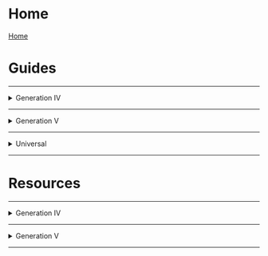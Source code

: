 # Home

[Home](README.md)

# Guides
---
<details>
<summary>Generation IV</summary>
<br>
<br>

<details>
<summary>Diamond and Pearl</summary>
<br>

[Overworld Sprites Replacement](gen4/guides/field/owsprites.md)

</details>

<details>
<summary>Platinum</summary>
<br>

[Overworld Sprites Replacement](gen4/guides/field/owsprites.md)

[Adding New Poké Marts](gen4/guides/field/pt_hgss-pokemarts.md)

[Setting the Weather from a Script](gen4/guides/field/pt_hgss-script_weather.md)

[Making TMs Reusable](gen4/guides/field/pt_hgss-reusabletms.md)

</details>

<details>
<summary>Heartgold and SoulSilver</summary>
<br>

[Overworld Sprites Replacement](gen4/guides/field/owsprites.md)

[Adding New Poké Marts](gen4/guides/field/pt_hgss-pokemarts.md)

[Editing the Town Map](gen4/guides/interface/hgss-town_map.md)

[Setting the Weather from a Script](gen4/guides/field/pt_hgss-script_weather.md)

[Making TMs Reusable](gen4/guides/field/pt_hgss-reusabletms.md)

</details>
<br>

</details>

---

<details>
<summary>Generation V</summary>
<br>
<br>

<details>
<summary>Black and White</summary>
<br>

[Code Injection](gen5/guides/misc/bw_b2w2-code_injection.md)

[Map Insertion](gen5/guides/field/bw_b2w2-map_insertion.md)

[Exporting and Importing Buildings](gen5/guides/field/bw_b2w2-buildings.md)

</details>

<details>
<summary>Black 2 and White 2</summary>
<br>

[Code Injection](gen5/guides/misc/bw_b2w2-code_injection.md)

[Fairy Type Insertion](gen5/guides/misc/b2w2-fairy.md)

[Map Insertion](gen5/guides/field/bw_b2w2-map_insertion.md)

[Exporting and Importing Buildings](gen5/guides/field/bw_b2w2-buildings.md)

</details>

<br>
</details>

---

<details>
<summary>Universal</summary>
<br>
<br>

[Code Injection](universal/guides/code_injection/code_injection.md)

[Sprite Indexing](universal/guides/sprite_indexing/indexing.md)

- [Sprite Indexing with GIMP](universal/guides/sprite_indexing/resources/gimp/gimp.md)

[NCER Sprite Editing](universal/guides/ncer_sprite_editing/ncer_sprite_editing.md)

[Hex Editing](universal/guides/hex_editing/hex_editing.md)

[Texture Flipbook (NSBTP) Creation](universal/guides/nsbtp_creation/nsbtp_tutorial.md)

<br>
</details>

---

# Resources

---

<details>
<summary>Generation IV</summary>
<br>
<br>

<details>
<summary>Diamond and Pearl</summary>
<br>


</details>

<details>
<summary>Platinum</summary>
<br>


</details>

<details>
<summary>Heartgold and SoulSilver</summary>
<br>

[Town Map Structures](gen4/resources/interface/hgss-town_map_spots.md)

</details>
<br>

</details>


---

<details>
<summary>Generation V</summary>
<br>
<br>

<details>
<summary>Black and White</summary>
<br>

[Maps](gen5/resources/field/bw_b2w2-maps.md)

[Zone Entities](gen5/resources/field/bw_b2w2-zone_entities.md)

</details>

<details>
<summary>Black 2 and White 2</summary>
<br>

[Area Data](gen5/resources/field/b2w2-area_data.md)

[Maps](gen5/resources/field/bw_b2w2-maps.md)

[Zone Entities](gen5/resources/field/bw_b2w2-zone_entities.md)

</details>

<br>
</details>

---
